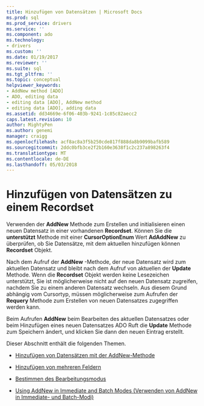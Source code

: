 ```yaml
---
title: Hinzufügen von Datensätzen | Microsoft Docs
ms.prod: sql
ms.prod_service: drivers
ms.service: ''
ms.component: ado
ms.technology:
- drivers
ms.custom: ''
ms.date: 01/19/2017
ms.reviewer: ''
ms.suite: sql
ms.tgt_pltfrm: ''
ms.topic: conceptual
helpviewer_keywords:
- AddNew method [ADO]
- ADO, editing data
- editing data [ADO], AddNew method
- editing data [ADO], adding data
ms.assetid: dd34669e-6f06-403b-9241-1c85c82aecc2
caps.latest.revision: 10
author: MightyPen
ms.author: genemi
manager: craigg
ms.openlocfilehash: acf8ac8a3f5b250cde817f888da8b9099bafb589
ms.sourcegitcommit: 2ddc0bfb3ce2f2b160e3638f1c2c237a898263f4
ms.translationtype: MT
ms.contentlocale: de-DE
ms.lasthandoff: 05/03/2018
---
```

# <a name="adding-records-to-a-recordset"></a>Hinzufügen von Datensätzen zu einem Recordset
Verwenden der **AddNew** Methode zum Erstellen und initialisieren einen neuen Datensatz in einer vorhandenen **Recordset**. Können Sie die **unterstützt** Methode mit einer **CursorOptionEnum** Wert **AdAddNew** zu überprüfen, ob Sie Datensätze, mit dem aktuellen hinzufügen können **Recordset** Objekt.

 Nach dem Aufruf der **AddNew** -Methode, der neue Datensatz wird zum aktuellen Datensatz und bleibt nach dem Aufruf von aktuellen der **Update** Methode. Wenn die **Recordset** Objekt werden keine Lesezeichen unterstützt, Sie ist möglicherweise nicht auf den neuen Datensatz zugreifen, nachdem Sie zu einem anderen Datensatz wechseln. Aus diesem Grund abhängig vom Cursortyp, müssen möglicherweise zum Aufrufen der **Requery** Methode zum Erstellen von neuen Datensatzes zugegriffen werden kann.

 Beim Aufrufen **AddNew** beim Bearbeiten des aktuellen Datensatzes oder beim Hinzufügen eines neuen Datensatzes ADO Ruft die **Update** Methode zum Speichern ändert, und klicken Sie dann den neuen Eintrag erstellt.

 Dieser Abschnitt enthält die folgenden Themen.

-   [Hinzufügen von Datensätzen mit der AddNew-Methode](../../../ado/guide/data/adding-records-using-addnew.md)

-   [Hinzufügen von mehreren Feldern](../../../ado/guide/data/adding-multiple-fields.md)

-   [Bestimmen des Bearbeitungsmodus](../../../ado/guide/data/determining-edit-mode.md)

-   [Using AddNew in Immediate and Batch Modes (Verwenden von AddNew in Immediate- und Batch-Modi)](../../../ado/guide/data/using-addnew-in-immediate-and-batch-modes.md)
